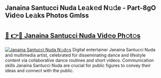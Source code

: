 ## Janaina Santucci Nuda Le𝚊k𝚎d N𝚞𝚍e - Part-8gO Vid𝚎o Le𝚊ks Photos GmIss

# <h2><a href="http://fbde2q.evod.top/?m=Janaina+Santucci+Nuda">🔗 👉🔴 Janaina Santucci Nuda Vid𝚎o Ph𝚘t𝚘s</a></h2>

[![Janaina Santucci Nuda N𝚞d𝚎s](https://i.imgur.com/8V9OHl7.gif)](http://fbde2q.evod.top/?m=Janaina+Santucci+Nuda)
Digital entertainer Janaina Santucci Nuda and multimedia artist, celebrated for disseminating dance and lifestyle content via collaborative dance routines and short videos. Communication skills Janaina Santucci Nuda are crucial for public figures to convey their ideas and connect with the public. 
